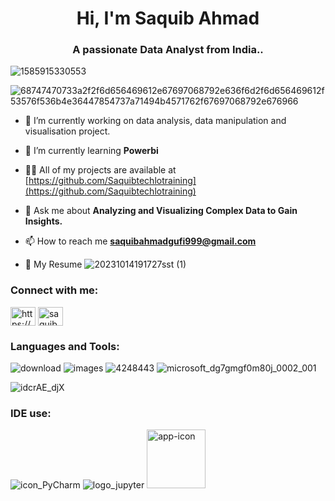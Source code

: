 <h1 align="center">Hi, I'm Saquib Ahmad</h1>
<h3 align="center">A passionate Data Analyst from India..</h3>


![1585915330553](https://github.com/Saquibtechlotraining/image-added-readme/assets/91885135/ea270507-31b9-4994-9bde-13e7aa594bb7)


![68747470733a2f2f6d656469612e67697068792e636f6d2f6d656469612f53576f536b4e36447854737a71494b4571762f67697068792e676966](https://github.com/Saquibtechlotraining/data/assets/91885135/55907517-d497-4e3a-b48d-12f413b05c5e)

- 🔭 I’m currently working on data analysis, data manipulation and visualisation project.

- 🌱 I’m currently learning **Powerbi**

- 👨‍💻 All of my projects are available at [https://github.com/Saquibtechlotraining](https://github.com/Saquibtechlotraining)

- 💬 Ask me about **Analyzing and Visualizing Complex Data to Gain Insights.**

- 📫 How to reach me **saquibahmadgufi999@gmail.com**

- 🧾 My Resume
   ![20231014191727sst (1)](https://github.com/Saquibtechlotraining/image-added-readme/assets/91885135/1ec20a3f-86a8-4173-a748-58dde03f411c)



<h3 align="left">Connect with me:</h3>
<p align="left">
<a href="https://linkedin.com/in/https://www.linkedin.com/in/saquib-ahmad-4b62371b0/" target="blank"><img align="center" src="https://raw.githubusercontent.com/rahuldkjain/github-profile-readme-generator/master/src/images/icons/Social/linked-in-alt.svg" alt="https://www.linkedin.com/in/saquib-ahmad-4b62371b0/" height="30" width="40" /></a>
<a href="https://instagram.com/saquib281" target="blank"><img align="center" src="https://raw.githubusercontent.com/rahuldkjain/github-profile-readme-generator/master/src/images/icons/Social/instagram.svg" alt="saquib281" height="30" width="40" /></a>
</p>


<h3 align="left">Languages and Tools:</h3>


![download](https://github.com/Saquibtechlotraining/image-added-readme/assets/91885135/21dd9e28-efcf-4bfb-ab84-1bc0146fab17)
![images](https://github.com/Saquibtechlotraining/image-added-readme/assets/91885135/5557b119-6f2a-4295-a36e-e874b5a1e4f1)
![4248443](https://github.com/Saquibtechlotraining/image-added-readme/assets/91885135/3ddc9509-a47e-4c8d-b512-6775580375df)
![microsoft_dg7gmgf0m80j_0002_001](https://github.com/Saquibtechlotraining/image-added-readme/assets/91885135/e600c1f6-00e7-4fff-853f-a18783ccc23e)

![idcrAE_djX](https://github.com/Saquibtechlotraining/image-added-readme/assets/91885135/447af0be-426e-4e94-b52b-0468177509e9)





<h3 align="left">IDE use:</h3>

![icon_PyCharm](https://github.com/Saquibtechlotraining/image-added-readme/assets/91885135/48447e14-a60d-4285-b12f-bc4831eb1e68)
![logo_jupyter](https://github.com/Saquibtechlotraining/image-added-readme/assets/91885135/374df33a-5473-41f5-9708-3e2c3db6dd39)
<img width="94" alt="app-icon" src="https://github.com/Saquibtechlotraining/image-added-readme/assets/91885135/f41f880c-6eec-4642-a931-2c9c56300187">




























